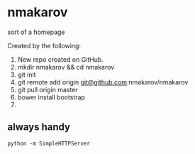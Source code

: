 nmakarov
========

sort of a homepage

Created by the following:
1. New repo created on GitHub.
2. mkdir nmakarov && cd nmakarov
3. git init
4. git remote add origin git@github.com:nmakarov/nmakarov
5. git pull origin master
6. bower install bootstrap
7. 


## always handy

```python -m SimpleHTTPServer```

